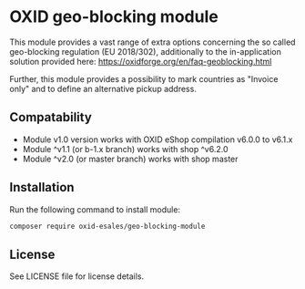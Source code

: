 OXID geo-blocking module
========================

This module provides a vast range of extra options concerning the so called geo-blocking regulation (EU 2018/302), additionally to the in-application solution provided here: https://oxidforge.org/en/faq-geoblocking.html

Further, this module provides a possibility to mark countries as "Invoice only" and to define an alternative pickup address.

## Compatability

* Module v1.0 version works with OXID eShop compilation v6.0.0 to v6.1.x
* Module ^v1.1 (or b-1.x branch) works with shop ^v6.2.0
* Module ^v2.0 (or master branch) works with shop master

## Installation

Run the following command to install module:

```bash
composer require oxid-esales/geo-blocking-module
```

## License

See LICENSE file for license details.

